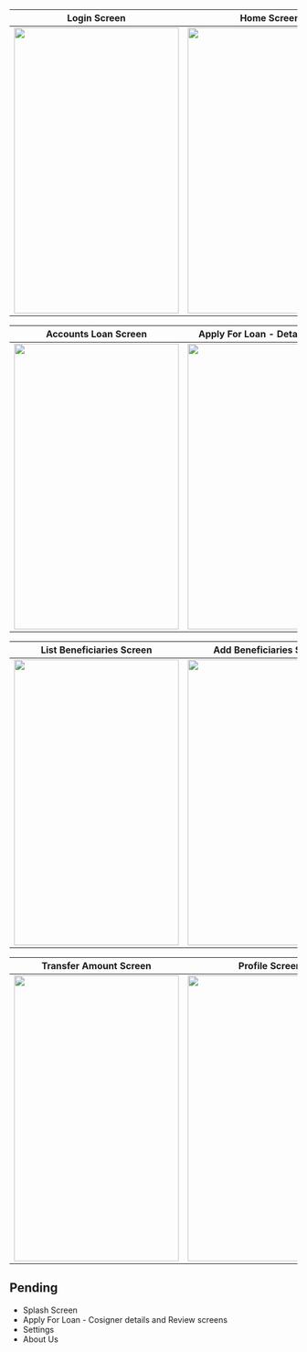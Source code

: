 |Login Screen|Home Screen|Accounts Deposit Screen|
|------|------|------|
|<img src="https://user-images.githubusercontent.com/44428198/83034499-f4538500-a055-11ea-800c-a26e87ad600c.png" width="288" height="500" />|<img src="https://user-images.githubusercontent.com/44428198/83034820-4b595a00-a056-11ea-9d6d-a96c1df2d6aa.png" width="288" height="500" />|<img src="https://user-images.githubusercontent.com/44428198/83034910-67f59200-a056-11ea-936c-b5b8456ea997.png" width="288" height="500" />|

|Accounts Loan Screen|Apply For Loan - Details Screen|Apply For Loan - DTI Ratio Screen|
|------|------|------|
|<img src="https://user-images.githubusercontent.com/44428198/83035033-95424000-a056-11ea-8af1-1a97eeb0f223.png" width="288" height="500" />|<img src="https://user-images.githubusercontent.com/44428198/83035129-b4d96880-a056-11ea-992c-a3e9ca2d2e68.png" width="288" height="500" />|<img src="https://user-images.githubusercontent.com/44428198/83035184-c3c01b00-a056-11ea-98dd-60fbc6404b9e.png" width="288" height="500" />|

|List Beneficiaries Screen|Add Beneficiaries Screen|Transfer Input Screen|
|------|------|------|
|<img src="https://user-images.githubusercontent.com/44428198/83035357-f9650400-a056-11ea-8c54-214a98da3a1a.png" width="288" height="500" />|<img src="https://user-images.githubusercontent.com/44428198/83035606-477a0780-a057-11ea-9440-8a936d750d47.png" width="288" height="500" />|<img src="https://user-images.githubusercontent.com/44428198/83036028-ce2ee480-a057-11ea-8cf5-7cd6440f7aa7.png " width="288" height="500" />|

|Transfer Amount Screen|Profile Screen|Profile Menu Screen|
|------|------|------|
|<img src="https://user-images.githubusercontent.com/44428198/83035827-8c9e3980-a057-11ea-800a-ec4b134b8f68.png" width="288" height="500" />|<img src="https://user-images.githubusercontent.com/44428198/83035874-9cb61900-a057-11ea-94e3-1d7e28fa3acb.png" width="288" height="500" />|<img src="https://user-images.githubusercontent.com/44428198/83035914-a9d30800-a057-11ea-9683-395e70257cf8.png" width="288" height="500" />|

## Pending

* Splash Screen
* Apply For Loan - Cosigner details and Review screens
* Settings 
* About Us

